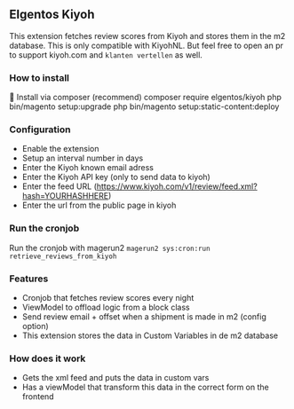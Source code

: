 ## Elgentos Kiyoh

This extension fetches review scores from Kiyoh and stores them in the m2 database. This is only compatible with KiyohNL. But feel free to open an pr to support kiyoh.com and `klanten vertellen` as well. 

### How to install

:rocket:  Install via composer (recommend)
	composer require elgentos/kiyoh
	php bin/magento setup:upgrade
	php bin/magento setup:static-content:deploy

### Configuration

- Enable the extension
- Setup an interval number in days
- Enter the Kiyoh known email adress
- Enter the Kiyoh API key (only to send data to kiyoh)
- Enter the feed URL (https://www.kiyoh.com/v1/review/feed.xml?hash=YOURHASHHERE)
- Enter the url from the public page in kiyoh

### Run the cronjob

Run the cronjob with magerun2 `magerun2 sys:cron:run retrieve_reviews_from_kiyoh`

### Features

- Cronjob that fetches review scores every night
- ViewModel to offload logic from a block class
- Send review email + offset when a shipment is made in m2 (config option)
- This extension stores the data in Custom Variables in de m2 database

### How does it work

- Gets the xml feed and puts the data in custom vars
- Has a viewModel that transform this data in the correct form on the frontend
